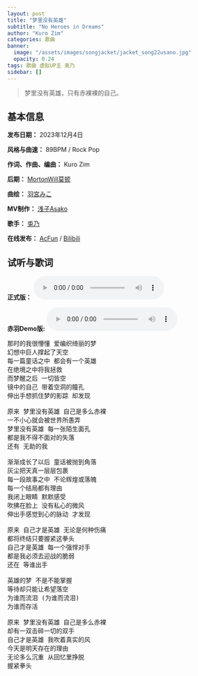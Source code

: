 ```yaml
---
layout: post
title: "梦里没有英雄"
subtitle: "No Heroes in Dreams"
author: "Kuro Zim"
categories: 歌曲
banner: 
  image: "/assets/images/songjacket/jacket_song22usano.jpg"
  opacity: 0.24
tags: 歌曲 虚拟UP主 兎乃
sidebar: []
---
```


> 梦里没有英雄，只有赤裸裸的自己。

## 基本信息

**发布日期：** 2023年12月4日

**风格与曲速：** 89BPM / Rock Pop

**作词、作曲、编曲：** Kuro Zim

**后期：** [MortonWill莫顿](https://www.acfun.cn/u/55519465)

**曲绘：** [羽宮みこ](https://www.acfun.cn/u/64396889)

**MV制作：** [浅子Asako](https://www.acfun.cn/u/261980)

**歌手：** [兎乃](https://www.acfun.cn/u/12648555)

**在线发布：** [AcFun](https://www.acfun.cn/v/ac43138665) / [Bilibili](https://www.bilibili.com/video/BV1Bu4y1V7oa)

## 试听与歌词

**正式版：** <audio controls><source src="/assets/audio/song22usano.wav" type="audio/wav"></audio>

**赤羽Demo版:** <audio controls><source src="/assets/audio/song22demo.wav" type="audio/wav"></audio>

<pre>
那时的我很懵懂 爱编织绮丽的梦
幻想中巨人撑起了天空
每一篇童话之中 都会有一个英雄
在绝境之中将我拯救
而梦醒之后 一切皆空
镜中的自己 带着空洞的瞳孔
伸出手想抓住梦的影踪 却发现

原来 梦里没有英雄 自己是多么赤裸
一不小心就会被世界所愚弄
梦里没有英雄 每一张陌生面孔
都是我不得不面对的失落
还有 无助的我

渐渐成长了以后 童话被抛到角落
灰尘把天真一层层包裹
每一段故事之中 不论辉煌或落魄
每一个结局都有理由
我闭上眼睛 默默感受
吹拂在脸上 没有私心的微风
伸出手感觉到心的脉动 才发现

原来 自己才是英雄 无论是何种伤痛
都将终结只要握紧这拳头
自己才是英雄 每一个强悍对手
都是我必须去迎战的脆弱
还在 等谁出手

英雄的梦 不是不能掌握
等待却只能让希望落空
为谁而流泪 (为谁而流泪)
为谁而存活

原来 梦里没有英雄 自己是多么赤裸
却有一双击碎一切的双手
自己才是英雄 我吹着真实的风
今天是明天存在的理由
无论多么沉重 从回忆里挣脱
握紧拳头
</pre>